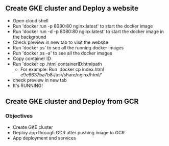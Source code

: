 ## Create GKE cluster and Deploy a website
- Open cloud shell
- Run 'docker run -p 8080:80 nginx:latest' to start the docker image
- Run 'docker run -d -p 8080:80 nginx:latest' to start the docker image in the background
- Check preview in new tab to visit the website
- Run 'docker ps' to see all the running docker images
- Run 'docker ps -a' to see all the docker images
- Copy container ID
- Run 'docker cp .html containerID:htmlpath
  - For example: Run 'docker cp index.html e9e6637ba7b8:/usr/share/nginx/html/'
- check preview in new tab
- It's RUNNING!

## Create GKE cluster and Deploy from GCR
### Objectives
- Create GKE cluster
- Deploy app through GCR after pushing image to GCR
- App deployment and services

